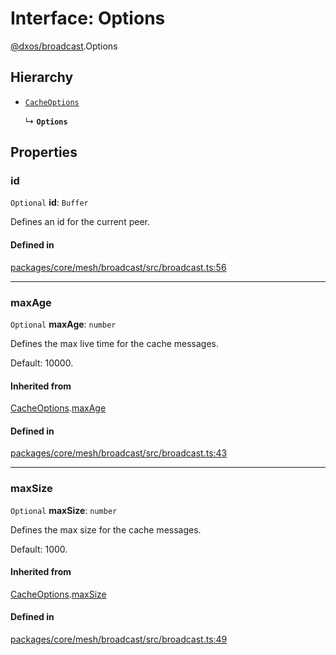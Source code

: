# Interface: Options

[@dxos/broadcast](../modules/dxos_broadcast.md).Options

## Hierarchy

- [`CacheOptions`](dxos_broadcast.CacheOptions.md)

  ↳ **`Options`**

## Properties

### id

 `Optional` **id**: `Buffer`

Defines an id for the current peer.

#### Defined in

[packages/core/mesh/broadcast/src/broadcast.ts:56](https://github.com/dxos/dxos/blob/main/packages/core/mesh/broadcast/src/broadcast.ts#L56)

___

### maxAge

 `Optional` **maxAge**: `number`

Defines the max live time for the cache messages.

Default: 10000.

#### Inherited from

[CacheOptions](dxos_broadcast.CacheOptions.md).[maxAge](dxos_broadcast.CacheOptions.md#maxage)

#### Defined in

[packages/core/mesh/broadcast/src/broadcast.ts:43](https://github.com/dxos/dxos/blob/main/packages/core/mesh/broadcast/src/broadcast.ts#L43)

___

### maxSize

 `Optional` **maxSize**: `number`

Defines the max size for the cache messages.

Default: 1000.

#### Inherited from

[CacheOptions](dxos_broadcast.CacheOptions.md).[maxSize](dxos_broadcast.CacheOptions.md#maxsize)

#### Defined in

[packages/core/mesh/broadcast/src/broadcast.ts:49](https://github.com/dxos/dxos/blob/main/packages/core/mesh/broadcast/src/broadcast.ts#L49)
